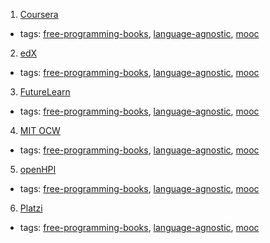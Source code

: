 1. [Coursera](https://www.coursera.org)
  * tags: [free-programming-books](tags/free-programming-books.md), [language-agnostic](tags/language-agnostic.md), [mooc](tags/mooc.md)
2. [edX](https://www.edx.org)
  * tags: [free-programming-books](tags/free-programming-books.md), [language-agnostic](tags/language-agnostic.md), [mooc](tags/mooc.md)
3. [FutureLearn](https://www.futurelearn.com)
  * tags: [free-programming-books](tags/free-programming-books.md), [language-agnostic](tags/language-agnostic.md), [mooc](tags/mooc.md)
4. [MIT OCW](http://ocw.mit.edu)
  * tags: [free-programming-books](tags/free-programming-books.md), [language-agnostic](tags/language-agnostic.md), [mooc](tags/mooc.md)
5. [openHPI](https://open.hpi.de)
  * tags: [free-programming-books](tags/free-programming-books.md), [language-agnostic](tags/language-agnostic.md), [mooc](tags/mooc.md)
6. [Platzi](https://courses.platzi.com)
  * tags: [free-programming-books](tags/free-programming-books.md), [language-agnostic](tags/language-agnostic.md), [mooc](tags/mooc.md)
